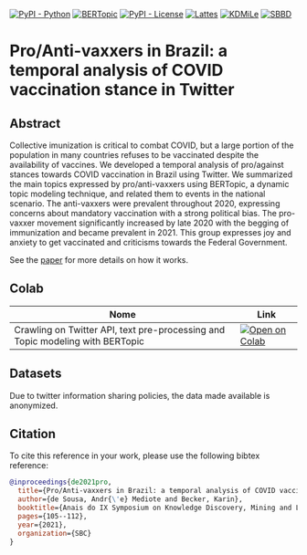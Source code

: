 [![PyPI - Python](https://img.shields.io/badge/python-v3.6+-blue.svg)](https://pypi.org/project/bertopic/)
[![BERTopic](https://img.shields.io/badge/BERtopic-v0.9%20-brightgreen)](https://github.com/MaartenGr/BERTopic)
[![PyPI - License](https://img.shields.io/badge/license-MIT-green.svg)](https://github.com/mediote/twAnalytics/blob/main/LICENSE)
[![Lattes](https://img.shields.io/badge/Lattes-CNPq-blueviolet)](http://lattes.cnpq.br/2455024624300452)
[![KDMiLe](https://img.shields.io/badge/KDMiLe-2021-yellowgreen)](https://eic.cefet-rj.br/kdmile2021/)
[![SBBD](https://img.shields.io/badge/SBBD-2021-green)](https://sbbd.org.br/2021/)




# Pro/Anti-vaxxers in Brazil: a temporal analysis of COVID vaccination stance in Twitter

## Abstract
Collective imunization is critical to combat COVID, but a large portion of the population in many countries refuses to be vaccinated despite the availability of vaccines. We developed a temporal analysis of pro/against stances towards COVID vaccination in Brazil using Twitter. We summarized the main topics expressed by pro/anti-vaxxers using BERTopic, a dynamic topic modeling technique, and related them to events in the national scenario. The anti-vaxxers were prevalent throughout 2020, expressing concerns about mandatory vaccination with a strong political bias. The pro-vaxxer movement significantly increased by late 2020 with the begging of immunization and became prevalent in 2021. This group expresses joy and anxiety to get vaccinated and criticisms towards the Federal Government. 

See the <a href="https://sol.sbc.org.br/index.php/kdmile/article/download/17467/17302">paper</a> for more details on how it works.


## Colab 

| Nome  | Link  |
|---|---|
| Crawling on Twitter API, text pre-processing and Topic modeling with BERTopic  | [![Open on Colab](https://colab.research.google.com/assets/colab-badge.svg)](https://colab.research.google.com/github/mediote/twAnalytics/blob/main/twAnalytics.ipynb)  |


## Datasets

Due to twitter information sharing policies, the data made available is anonymized.

## Citation

To cite this reference in your work, please use the following bibtex reference:

```bibtex
@inproceedings{de2021pro,
  title={Pro/Anti-vaxxers in Brazil: a temporal analysis of COVID vaccination stance in Twitter},
  author={de Sousa, Andr{\'e} Mediote and Becker, Karin},
  booktitle={Anais do IX Symposium on Knowledge Discovery, Mining and Learning},
  pages={105--112},
  year={2021},
  organization={SBC}
}
```
